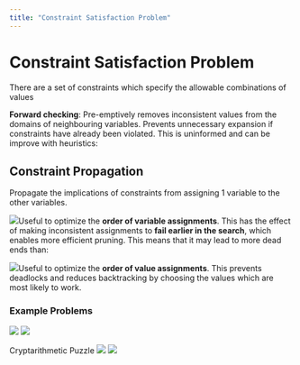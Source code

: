 ```yaml
---
title: "Constraint Satisfaction Problem"
---
```

# Constraint Satisfaction Problem
There are a set of constraints which specify the allowable combinations of values

**Forward checking**: Pre-emptively removes inconsistent values from the domains of neighbouring variables. Prevents unnecessary expansion if constraints have already been violated. This is uninformed and can be improve with heuristics:		

## Constraint Propagation
Propagate the implications of constraints from assigning 1 variable to the other variables. 

![](https://i.imgur.com/L6wFN1R.png)Useful to optimize the __order of variable assignments__. This has the effect of making inconsistent assignments to **fail earlier in the search**, which enables more efficient pruning. This means that it may lead to more dead ends than:

![](https://i.imgur.com/6fdpYrr.png)Useful to optimize the __order of value assignments__. This prevents deadlocks and reduces backtracking by choosing the values which are most likely to work.

### Example Problems  
![](https://i.imgur.com/v7cEIT7.png)
![](https://i.imgur.com/Up48NUi.png)

Cryptarithmetic Puzzle
![](https://i.imgur.com/pRygTVJ.png)
![](https://i.imgur.com/bjOreuP.png)
